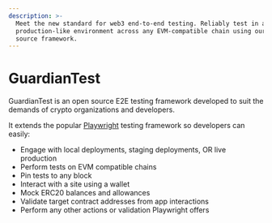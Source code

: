 ```yaml
---
description: >-
  Meet the new standard for web3 end-to-end testing. Reliably test in a
  production-like environment across any EVM-compatible chain using our open
  source framework.
---
```


# GuardianTest

GuardianTest is an open source E2E testing framework developed to suit the demands of crypto organizations and developers.

It extends the popular [Playwright](https://playwright.dev/) testing framework so developers can easily:

* Engage with local deployments, staging deployments, OR live production
* Perform tests on EVM compatible chains
* Pin tests to any block
* Interact with a site using a wallet
* Mock ERC20 balances and allowances
* Validate target contract addresses from app interactions
* Perform any other actions or validation Playwright offers
